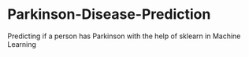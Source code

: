 # Parkinson-Disease-Prediction
Predicting if a person has Parkinson with the help of sklearn in Machine Learning 
